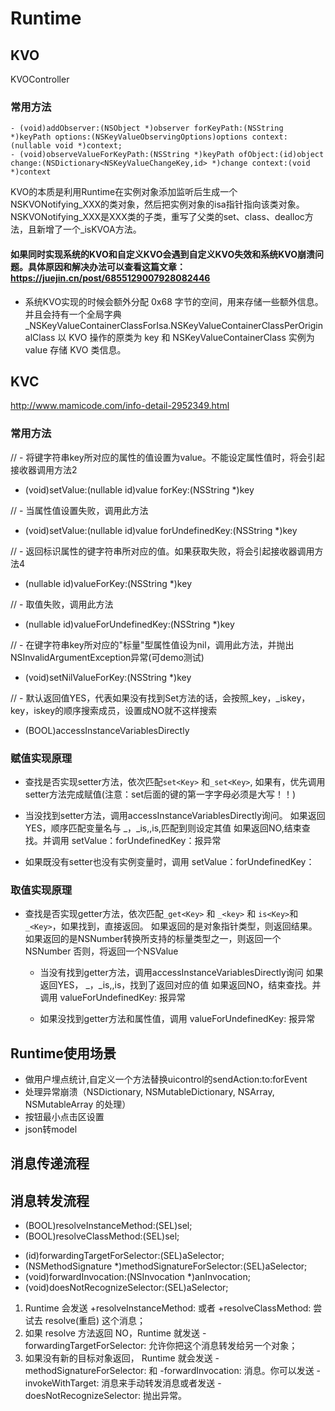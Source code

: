 #  Runtime

## KVO
KVOController
### 常用方法
```
- (void)addObserver:(NSObject *)observer forKeyPath:(NSString *)keyPath options:(NSKeyValueObservingOptions)options context:(nullable void *)context;
- (void)observeValueForKeyPath:(NSString *)keyPath ofObject:(id)object change:(NSDictionary<NSKeyValueChangeKey,id> *)change context:(void *)context
```
KVO的本质是利用Runtime在实例对象添加监听后生成一个NSKVONotifying_XXX的类对象，然后把实例对象的isa指针指向该类对象。
NSKVONotifying_XXX是XXX类的子类，重写了父类的set、class、dealloc方法，且新增了一个_isKVOA方法。

#### 如果同时实现系统的KVO和自定义KVO会遇到自定义KVO失效和系统KVO崩溃问题。具体原因和解决办法可以查看这篇文章：https://juejin.cn/post/6855129007928082446
- 系统KVO实现的时候会额外分配 0x68 字节的空间，用来存储一些额外信息。并且会持有一个全局字典_NSKeyValueContainerClassForIsa.NSKeyValueContainerClassPerOriginalClass 以 KVO 操作的原类为 key 和 NSKeyValueContainerClass 实例为 value 存储 KVO 类信息。


## KVC

http://www.mamicode.com/info-detail-2952349.html

### 常用方法
// - 将键字符串key所对应的属性的值设置为value。不能设定属性值时，将会引起接收器调用方法2
- (void)setValue:(nullable id)value forKey:(NSString *)key

// - 当属性值设置失败，调用此方法
- (void)setValue:(nullable id)value forUndefinedKey:(NSString *)key

// - 返回标识属性的键字符串所对应的值。如果获取失败，将会引起接收器调用方法4
- (nullable id)valueForKey:(NSString *)key

// - 取值失败，调用此方法
- (nullable id)valueForUndefinedKey:(NSString *)key

// - 在键字符串key所对应的"标量"型属性值设为nil，调用此方法，并抛出NSInvalidArgumentException异常(可demo测试)
- (void)setNilValueForKey:(NSString *)key

// - 默认返回值YES，代表如果没有找到Set方法的话，会按照_key，_iskey，key，iskey的顺序搜索成员，设置成NO就不这样搜索
+ (BOOL)accessInstanceVariablesDirectly

### 赋值实现原理
- 查找是否实现setter方法，依次匹配`set<Key>` 和`_set<Key>`, 如果有，优先调用setter方法完成赋值(注意：set后面的键的第一字字母必须是大写！！)

- 当没找到setter方法，调用accessInstanceVariablesDirectly询问。
   如果返回YES，顺序匹配变量名与 _<key>，_is<Key>,<key>,is<Key>,匹配到则设定其值
   如果返回NO,结束查找。并调用  setValue：forUndefinedKey：报异常

- 如果既没有setter也没有实例变量时，调用 setValue：forUndefinedKey：

### 取值实现原理
- 查找是否实现getter方法，依次匹配`_get<Key>` 和 `_<key>` 和 `is<Key>`和`_<Key>`，如果找到，直接返回。
   如果返回的是对象指针类型，则返回结果。
   如果返回的是NSNumber转换所支持的标量类型之一，则返回一个NSNumber
   否则，将返回一个NSValue

   - 当没有找到getter方法，调用accessInstanceVariablesDirectly询问
   如果返回YES， _<key>，_is<Key>,<key>,is<Key>，找到了返回对应的值
   如果返回NO，结束查找。并调用 valueForUndefinedKey: 报异常

  - 如果没找到getter方法和属性值，调用 valueForUndefinedKey: 报异常

## Runtime使用场景
- 做用户埋点统计,自定义一个方法替换uicontrol的sendAction:to:forEvent
- 处理异常崩溃（NSDictionary, NSMutableDictionary,  NSArray, NSMutableArray 的处理）
- 按钮最小点击区设置
- json转model

## 消息传递流程

## 消息转发流程
+ (BOOL)resolveInstanceMethod:(SEL)sel;
+ (BOOL)resolveClassMethod:(SEL)sel;
- (id)forwardingTargetForSelector:(SEL)aSelector;
- (NSMethodSignature *)methodSignatureForSelector:(SEL)aSelector;
- (void)forwardInvocation:(NSInvocation *)anInvocation;
- (void)doesNotRecognizeSelector:(SEL)aSelector;

1. Runtime 会发送 +resolveInstanceMethod: 或者 +resolveClassMethod: 尝试去 resolve(重启) 这个消息；
2. 如果 resolve 方法返回 NO，Runtime 就发送 -forwardingTargetForSelector: 允许你把这个消息转发给另一个对象；
3. 如果没有新的目标对象返回， Runtime 就会发送 -methodSignatureForSelector: 和 -forwardInvocation: 消息。你可以发送 -invokeWithTarget: 消息来手动转发消息或者发送 -doesNotRecognizeSelector: 抛出异常。

